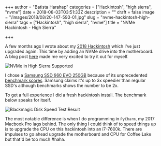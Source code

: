 +++
author = "Batista Harahap"
categories = ["Hackintosh", "high sierra", "nvme"]
date = 2018-08-03T03:51:33Z
description = ""
draft = false
image = "/images/2018/08/20-147-593-01.jpg"
slug = "nvme-hackintosh-high-sierra"
tags = ["Hackintosh", "high sierra", "nvme"]
title = "NVMe Hackintosh - High Sierra"

+++


A few months ago I wrote about my [2018 Hackintosh](https://bango29.com/hackintosh-2018-upgrades/) which I've just upgraded again. This time by adding an NVMe drive into the motherboard. A blog post [here](https://www.insanelymac.com/forum/topic/324306-nvme-native-support-in-1013/) made me very excited to try it out for myself.

![NVMe in High Sierra Supported](/content/images/2018/08/Screen-Shot-2018-08-03-at-17.40.36.png)

I chose a [Samsung SSD 960 EVO 250GB](https://www.samsung.com/us/computing/memory-storage/solid-state-drives/ssd-960-evo-m-2-250gb-mz-v6e250bw/) because of its unprecedented [benchmark scores](http://ssd.userbenchmark.com/SpeedTest/200373/Samsung-SSD-960-EVO-250GB). Samsung claims it's up to 3x speedier than regular SSD's although benchmarks shows the number to be 2x.

To get a full experience I did a fresh hackintosh install. The benchmark below speaks for itself.

![Blackmagic Disk Speed Test Result](/content/images/2018/08/DiskSpeedTest.png)

The most notable difference is when I do programming in `PyCharm`, my 2017 Macbook Pro lags behind. The only thing I could think of to speed things up is to upgrade the CPU on this hackintosh into an i7-7600k. There are impulses to go ahead upgrade the motherboard and CPU for Coffee Lake but that'd be too much #haha.